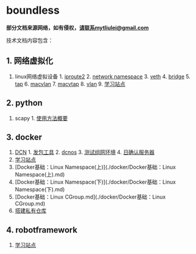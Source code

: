 # boundless

**部分文档来源网络，如有侵权，请联系mytliulei@gmail.com**

技术文档内容包含：

## 1. 网络虚拟化
  1. linux网络虚拟设备
    1. [iproute2](./网络虚拟化/linux虚拟设备/iproute2.md)
    2. [network namespace](./网络虚拟化/linux虚拟设备/namespace.md)
    3. [veth](./网络虚拟化/linux虚拟设备/veth.md)
    4. [bridge](./网络虚拟化/linux虚拟设备/bridge.md)
    5. [tap](./网络虚拟化/linux虚拟设备/tap.md)
    6. [macvlan](./网络虚拟化/linux虚拟设备/macvlan.md)
    7. [macvtap](./网络虚拟化/linux虚拟设备/macvtap.md)
    8. [vlan](./网络虚拟化/linux虚拟设备/vlan.md)
    9. [学习站点](./网络虚拟化/linux虚拟设备/学习站点.md)
  
## 2. python
  1. scapy
    1. [使用方法概要](./python/scapy/documentation.md)
  
## 3. docker
  1. [DCN](./docker/DCN)
    1. [发包工具](./docker/DCN/发包工具.md)
    2. [dcnos](./docker/DCN/dcnos.md)
    3. [测试组网环境](./docker/DCN/测试组网环境.md)
    4. [日确认服务器](./docker/DCN/搭建日确认服务器.md)
  2. [学习站点](./docker/学习站点.md)
  3. [Docker基础：Linux Namespace(上)](./docker/Docker基础：Linux Namespace(上).md)
  4. [Docker基础：Linux Namespace(下)](./docker/Docker基础：Linux Namespace(下).md)
  5. [Docker基础：Linux CGroup.md](./docker/Docker基础：Linux CGroup.md)
  6. [搭建私有仓库](./docker/搭建私有仓库.md)

## 4. robotframework
  1. [学习站点](./robotframework/学习站点.md)
